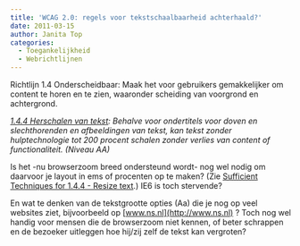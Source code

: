 ```yaml
---
title: 'WCAG 2.0: regels voor tekstschaalbaarheid achterhaald?'
date: 2011-03-15
author: Janita Top
categories:
  - Toegankelijkheid
  - Webrichtlijnen
---
```


Richtlijn 1.4 Onderscheidbaar: Maak het voor gebruikers gemakkelijker om content te horen en te zien, waaronder scheiding van voorgrond en achtergrond.

_[1.4.4 Herschalen van tekst](http://www.w3.org/Translations/WCAG20-nl/#visual-audio-contrast): Behalve voor ondertitels voor doven en slechthorenden en afbeeldingen van tekst, kan tekst zonder hulptechnologie tot 200 procent schalen zonder verlies van content of functionaliteit. (Niveau AA)_

Is het -nu browserzoom breed ondersteund wordt- nog wel nodig om daarvoor je layout in ems of procenten op te maken? (Zie [Sufficient Techniques for 1.4.4 - Resize text](http://www.w3.org/WAI/WCAG20/quickref/#qr-visual-audio-contrast-scale).) IE6 is toch stervende?

En wat te denken van de tekstgrootte opties (Aa) die je nog op veel websites ziet, bijvoorbeeld op [www.ns.nl](http://www.ns.nl) ? Toch nog wel handig voor mensen die de browserzoom niet kennen, of beter schrappen en de bezoeker uitleggen hoe hij/zij zelf de tekst kan vergroten?
